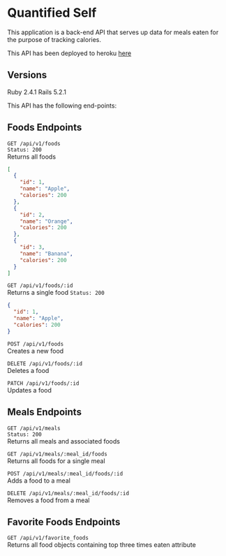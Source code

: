 # Quantified Self

This application is a back-end API that serves up data for meals eaten for the purpose of tracking calories.

This API has been deployed to heroku [here](https://rocky-chamber-88480.herokuapp.com)

## Versions

Ruby 2.4.1
Rails 5.2.1

This API has the following end-points:

## Foods Endpoints
`GET /api/v1/foods`<br>
`Status: 200`<br>
Returns all foods
```json
[
  {
    "id": 1,
    "name": "Apple",
    "calories": 200
  },
  {
    "id": 2,
    "name": "Orange",
    "calories": 200
  },
  {
    "id": 3,
    "name": "Banana",
    "calories": 200
  }
]
```

`GET /api/v1/foods/:id`<br>
Returns a single food
`Status: 200`<br>
```json 
{
  "id": 1,
  "name": "Apple",
  "calories": 200
}
```

`POST /api/v1/foods`<br>
Creates a new food

`DELETE /api/v1/foods/:id`<br>
Deletes a food

`PATCH /api/v1/foods/:id`<br>
Updates a food

## Meals Endpoints
`GET /api/v1/meals`<br>
`Status: 200`<br>
Returns all meals and associated foods

`GET /api/v1/meals/:meal_id/foods`<br>
Returns all foods for a single meal

`POST /api/v1/meals/:meal_id/foods/:id`<br>
Adds a food to a meal

`DELETE /api/v1/meals/:meal_id/foods/:id`<br>
Removes a food from a meal

## Favorite Foods Endpoints
`GET /api/v1/favorite_foods`<br>
Returns all food objects containing top three times eaten attribute

